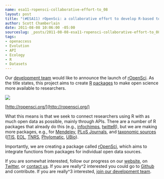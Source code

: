 ```yaml
--- 
name: esa11-ropensci-collaborative-effort-to_08
layout: post
title: "(#ESA11) rOpenSci: a collaborative effort to develop R-based tools for facilitating Open Science"
author: Scott Chamberlain
date: 2011-08-08 10:06:00 -05:00
sourceslug: _posts/2011-08-08-esa11-ropensci-collaborative-effort-to_08.md
tags: 
- openaccess
- Evolution
- API
- Ecology
- R
- Datasets
---
```


Our [development team](http://ropensci.org/developers/) would like to announce the launch of [rOpenSci](http://ropensci.org/). As the title states, this project aims to create [R](http://www.r-project.org/) [packages](http://cran.r-project.org/web/packages/available_packages_by_name.html) to make open science more available to researchers.  
  

[![](http://1.bp.blogspot.com/-9YIk1e1liUU/Tj8YAoOPyQI/AAAAAAAAElQ/9gCMQ8CJORI/s1600/ropensci.png)](http://1.bp.blogspot.com/-9YIk1e1liUU/Tj8YAoOPyQI/AAAAAAAAElQ/9gCMQ8CJORI/s1600/ropensci.png)

[http://ropensci.org/](http://ropensci.org/)

  
What this means is that we seek to connect researchers using R with as much open data as possible, mainly through APIs. There are a number of R packages that already do this (e.g., [infochimps](http://cran.r-project.org/web/packages/infochimps/index.html), [twitteR](http://cran.r-project.org/web/packages/twitteR/index.html)), but we are making more packages, e.g., for [Mendeley](https://github.com/cboettig/RMendeley), [PLoS Journals](https://github.com/sckott/rplos), and [taxonomic sources](https://github.com/sckott/taxize_) ([ITIS](http://www.itis.gov/), [EOL](http://www.eol.org/), [TNRS](http://tnrs.iplantcollaborative.org/), [Phylomatic](http://www.phylodiversity.net/phylomatic/), [UBio](http://www.ubio.org/)).  
  
Importantly, we are creating a package called [rOpenSci](http://ropensci.org/), which aims to integrate functions from packages for individual open data sources.  
  
If you are somewhat interested, follow our progress on our [website](http://ropensci.org/), on [Twitter](http://twitter.com/#!/rOpenSci), or [contact us](http://ropensci.org/contact/). If you are really^2 interested you could go to [Github](https://github.com/) and contribute. If  you are really^3 interested, [join our development team](http://ropensci.org/developers/).
